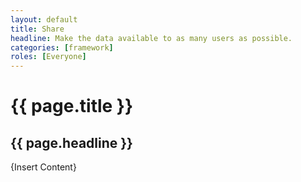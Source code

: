 ```yaml
---
layout: default
title: Share
headline: Make the data available to as many users as possible.
categories: [framework]
roles: [Everyone]
---
```


# {{ page.title }}

## {{ page.headline }}
  
{Insert Content}
